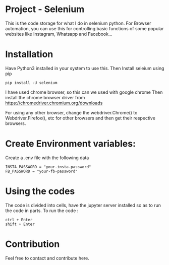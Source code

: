 # Project - Selenium
 This is the code storage for what I do in selenium python.
 For Browser automation, you can use this for controlling basic functions of some popular websites like Instagram, Whatsapp and Facebook...

# Installation
 Have Python3 installed in your system to use this.
 Then Install seleium using pip
 ```
 pip install -U selenium
 ```

 I have used chrome browser, so this can we used with google chrome
 Then install the chrome browser driver from https://chromedriver.chromium.org/downloads

 For using any other browser, change the webdriver.Chrome() to Webdriver.Firefox(), etc for other browsers and then get their respective browsers.

# Create Environment variables:
 Create a .env file with the following data
 ```
 INSTA_PASSWORD = "your-insta-password"
 FB_PASSWORD = "your-fb-password"
 ```

# Using the codes
 The code is divided into cells, have the jupyter server installed so as to run the code in parts.
 To run the code :
 ```
 ctrl + Enter
 shift + Enter
 ```

# Contribution
 Feel free to contact and contribute here.

